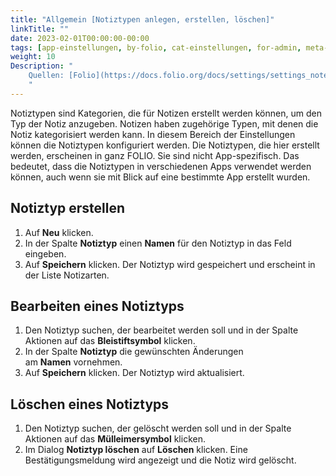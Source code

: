 ```yaml
---
title: "Allgemein [Notiztypen anlegen, erstellen, löschen]"
linkTitle: ""
date: 2023-02-01T00:00:00-00:00
tags: [app-einstellungen, by-folio, cat-einstellungen, for-admin, meta-workflow_sammlung]
weight: 10
Description: "
    Quellen: [Folio](https://docs.folio.org/docs/settings/settings_notes/settings_notes/#settings--notes--general) <!-- & [GBV](https://info.gebev.de/pages/viewpage.action?pageId=844890135) -->
    "
---
```


Notiztypen sind Kategorien, die für Notizen erstellt werden können, um den Typ der Notiz anzugeben. Notizen haben zugehörige Typen, mit denen die Notiz kategorisiert werden kann. In diesem Bereich der Einstellungen können die Notiztypen konfiguriert werden. Die Notiztypen, die hier erstellt werden, erscheinen in ganz FOLIO. Sie sind nicht App-spezifisch. Das bedeutet, dass die Notiztypen in verschiedenen Apps verwendet werden können, auch wenn sie mit Blick auf eine bestimmte App erstellt wurden.

## Notiztyp erstellen

1.  Auf **Neu** klicken.
2.  In der Spalte **Notiztyp** einen **Namen** für den Notiztyp in das Feld eingeben.
3.  Auf **Speichern** klicken. Der Notiztyp wird gespeichert und erscheint in der Liste Notizarten.

## Bearbeiten eines Notiztyps

1.  Den Notiztyp suchen, der bearbeitet werden soll und in der Spalte Aktionen auf das **Bleistiftsymbol** klicken.
2.  In der Spalte **Notiztyp** die gewünschten Änderungen am **Namen** vornehmen.
3.  Auf **Speichern** klicken. Der Notiztyp wird aktualisiert.

## Löschen eines Notiztyps

1.  Den Notiztyp suchen, der gelöscht werden soll und in der Spalte Aktionen auf das **Mülleimersymbol** klicken.
2.  Im Dialog **Notiztyp löschen** auf **Löschen** klicken. Eine Bestätigungsmeldung wird angezeigt und die Notiz wird gelöscht.
